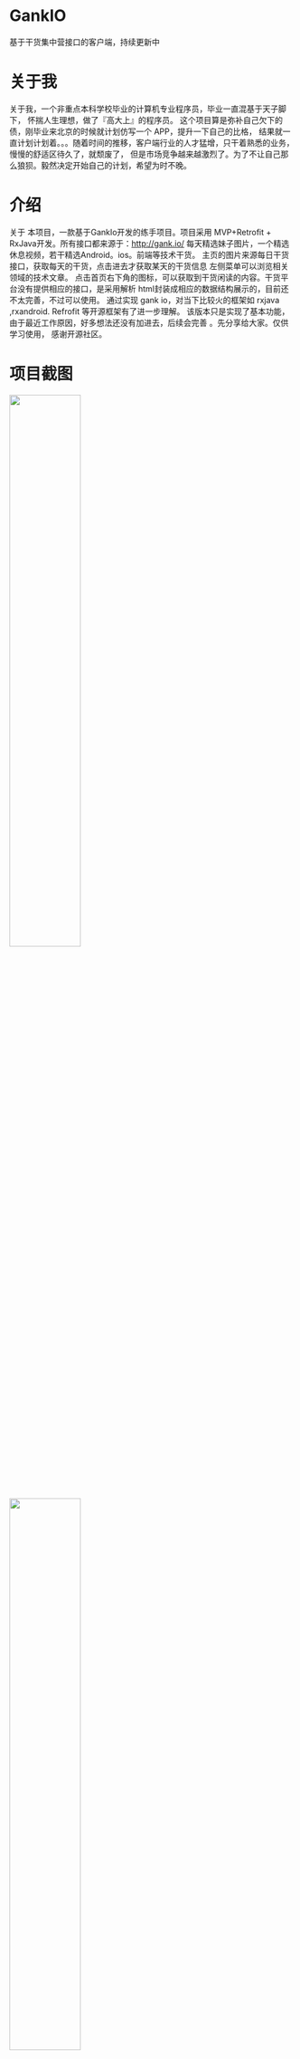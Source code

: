 # GankIO
基于干货集中营接口的客户端，持续更新中
# 关于我
关于我，一个非重点本科学校毕业的计算机专业程序员，毕业一直混基于天子脚下，
        怀揣人生理想，做了『高大上』的程序员。
这个项目算是弥补自己欠下的债，刚毕业来北京的时候就计划仿写一个 APP，提升一下自己的比格，
        结果就一直计划计划着。。。随着时间的推移，客户端行业的人才猛增，只干着熟悉的业务，慢慢的舒适区待久了，就颓废了，
        但是市场竞争越来越激烈了。为了不让自己那么狼狈。毅然决定开始自己的计划，希望为时不晚。
        
# 介绍


关于 本项目，一款基于GankIo开发的练手项目。项目采用 MVP+Retrofit + RxJava开发。所有接口都来源于：http://gank.io/
每天精选妹子图片，一个精选休息视频，若干精选Android。ios。前端等技术干货。
主页的图片来源每日干货接口，获取每天的干货，点击进去才获取某天的干货信息
左侧菜单可以浏览相关领域的技术文章。
点击首页右下角的图标，可以获取到干货闲读的内容。干货平台没有提供相应的接口，是采用解析 html封装成相应的数据结构展示的，目前还不太完善，不过可以使用。
通过实现 gank io，对当下比较火的框架如 rxjava ,rxandroid. Refrofit 等开源框架有了进一步理解。
该版本只是实现了基本功能，由于最近工作原因，好多想法还没有加进去，后续会完善 。先分享给大家。仅供学习使用，
感谢开源社区。
# 项目截图
<img src="https://github.com/zzx410527/GankIO/raw/master/Screenshots/1.jpeg" width="50%" height="50%">  <img src="https://github.com/zzx410527/GankIO/raw/master/Screenshots/2.jpeg" width="50%" height="50%">
<img src="https://github.com/zzx410527/GankIO/raw/master/Screenshots/4.jpeg" width="50%" height="50%"> <img src="https://github.com/zzx410527/GankIO/raw/master/Screenshots/5.jpeg" width="50%" height="50%">
<img src="https://github.com/zzx410527/GankIO/raw/master/Screenshots/6.jpeg" width="50%" height="50%"> <img src="https://github.com/zzx410527/GankIO/raw/master/Screenshots/3.png" width="50%" height="50%">

# 项目进度
### v 0.5（2017-12-15）: gank API 基本功能实现



# 开源库：
com.squareup.retrofit2:retrofit:2.1.0

com.squareup.retrofit2:converter-gson:2.1.0

com.jakewharton.retrofit:retrofit2-rxjava2-adapter:1.0.0

io.reactivex.rxjava2:rxjava:2.0.1

io.reactivex.rxjava2:rxandroid:2.0.1

com.tbruyelle.rxpermissions2:rxpermissions:0.9.4@aar

com.jakewharton.rxbinding2:rxbinding:2.0.0

com.jakewharton:butterknife:8.4.0

org.jsoup:jsoup:1.10.2

com.github.bumptech.glide:glide:3.7.0

com.github.chrisbanes:PhotoView:2.0.0


Licenses
 Copyright 2017 zzx410527

 Licensed under the Apache License, Version 2.0 (the "License");
 you may not use this file except in compliance with the License.
 You may obtain a copy of the License at

      http://www.apache.org/licenses/LICENSE-2.0

 Unless required by applicable law or agreed to in writing, software
 distributed under the License is distributed on an "AS IS" BASIS,
 WITHOUT WARRANTIES OR CONDITIONS OF ANY KIND, either express or implied.
 See the License for the specific language governing permissions and
 limitations under the License.

